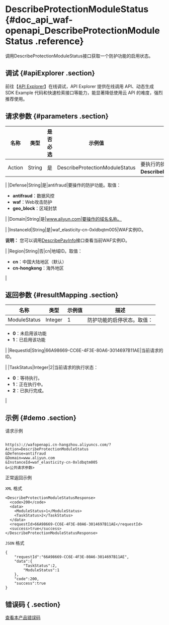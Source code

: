 # DescribeProtectionModuleStatus {#doc_api_waf-openapi_DescribeProtectionModuleStatus .reference}

调用DescribeProtectionModuleStatus接口获取一个防护功能的启用状态。

## 调试 {#apiExplorer .section}

前往【[API Explorer](https://api.aliyun.com/#product=waf-openapi&api=DescribeProtectionModuleStatus)】在线调试，API Explorer 提供在线调用 API、动态生成 SDK Example 代码和快速检索接口等能力，能显著降低使用云 API 的难度，强烈推荐使用。

## 请求参数 {#parameters .section}

|名称|类型|是否必选|示例值|描述|
|--|--|----|---|--|
|Action|String|是|DescribeProtectionModuleStatus|要执行的操作。取值：**DescribeProtectionModuleStatus**。

 |
|Defense|String|是|antifraud|要操作的防护功能。取值：

 -   **antifraud**：数据风控
-   **waf**：Web攻击防护
-   **geo\_block**：区域封禁

 |
|Domain|String|是|www.aliyun.com|要操作的域名名称。

 |
|InstanceId|String|是|waf\_elasticity-cn-0xldbqtm005|WAF实例ID。

 **说明：** 您可以调用[DescribePayInfo](~~86651~~)接口查看当前WAF实例ID。

 |
|Region|String|否|cn|地域ID。取值：

 -   **cn**：中国大陆地区（默认）
-   **cn-hongkong**：海外地区

 |

## 返回参数 {#resultMapping .section}

|名称|类型|示例值|描述|
|--|--|---|--|
|ModuleStatus|Integer|1|防护功能的启停状态。取值：

 -   **0**：未启用该功能
-   **1**：已启用该功能

 |
|RequestId|String|66A98669-CC6E-4F3E-80A6-3014697B11AE|当前请求的ID。

 |
|TaskStatus|Integer|2|当前请求的执行状态：

 -   **0**：等待执行。
-   **1**：正在执行中。
-   **2**：已执行完成。

 |

## 示例 {#demo .section}

请求示例

``` {#request_demo}

http(s)://wafopenapi.cn-hangzhou.aliyuncs.com/?Action=DescribeProtectionModuleStatus
&Defense=antifraud
&Domain=www.aliyun.com
&InstanceId=waf_elasticity-cn-0xldbqtm005
&<公共请求参数>

```

正常返回示例

`XML` 格式

``` {#xml_return_success_demo}
<DescribeProtectionModuleStatusResponse>
  <code>200</code>
  <data>
    <ModuleStatus>1</ModuleStatus>
    <TaskStatus>2</TaskStatus>
  </data>
  <requestId>66A98669-CC6E-4F3E-80A6-3014697B11AE</requestId>
  <success>true</success>
</DescribeProtectionModuleStatusResponse>

```

`JSON` 格式

``` {#json_return_success_demo}
{
	"requestId":"66A98669-CC6E-4F3E-80A6-3014697B11AE",
	"data":{
		"TaskStatus":2,
		"ModuleStatus":1
	},
	"code":200,
	"success":true
}
```

## 错误码 { .section}

[查看本产品错误码](https://error-center.aliyun.com/status/product/waf-openapi)

